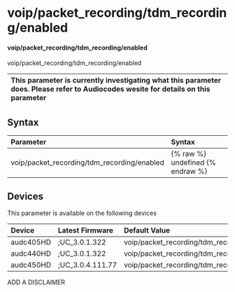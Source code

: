 ﻿---
description: voip/packet_recording/tdm_recording/enabled
search: false
---

# voip/packet_recording/tdm_recording/enabled

#### voip/packet_recording/tdm_recording/enabled

voip/packet_recording/tdm_recording/enabled


| This parameter is currently investigating what this parameter does. Please refer to Audiocodes wesite for details on this parameter | 
| :--- |

## Syntax
| Parameter | Syntax |
| :--- | :--- |
|voip/packet_recording/tdm_recording/enabled | {% raw %} undefined {% endraw %}|

## Devices
This parameter is available on the following devices

| Device | Latest Firmware | Default Value |
|:---|:---|:---|
| audc405HD | ;UC_3.0.1.322 | voip/packet_recording/tdm_recording/enabled=0 
| audc440HD | ;UC_3.0.1.322 | voip/packet_recording/tdm_recording/enabled=0 
| audc450HD | ;UC_3.0.4.111.77 | voip/packet_recording/tdm_recording/enabled=0 

ADD A DISCLAIMER

